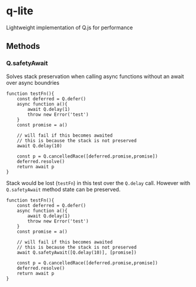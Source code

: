 # q-lite
Lightweight implementation of Q.js for performance

## Methods

### Q.safetyAwait

Solves stack preservation when calling async functions without an await over async boundries

```
function testFn(){
    const deferred = Q.defer()
    async function a(){
        await Q.delay(1)
        throw new Error('test')
    }
    const promise = a()
    
    // will fail if this becomes awaited
    // this is because the stack is not preserved
    await Q.delay(10)

    const p = Q.cancelledRace([deferred.promise,promise])
    deferred.resolve()
    return await p
}
```

Stack would be lost (`testFn`) in this test over the `Q.delay` call. However with `Q.safetyAwait` method state can be preserved.

```
function testFn(){
    const deferred = Q.defer()
    async function a(){
        await Q.delay(1)
        throw new Error('test')
    }
    const promise = a()
    
    // will fail if this becomes awaited
    // this is because the stack is not preserved
    await Q.safetyAwait([Q.delay(10)], [promise])

    const p = Q.cancelledRace([deferred.promise,promise])
    deferred.resolve()
    return await p
}
```